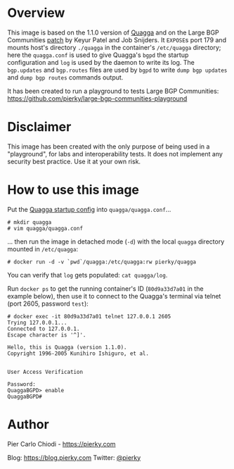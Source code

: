 # Overview

This image is based on the 1.1.0 version of [Quagga](http://www.nongnu.org/quagga/) and on the Large BGP Communities [patch](https://bugzilla.quagga.net/show_bug.cgi?id=875) by Keyur Patel and Job Snijders. It `EXPOSE`s port 179 and mounts host's directory `./quagga` in the container's `/etc/quagga` directory; here the `quagga.conf` is used to give Quagga's `bgpd` the startup configuration and `log` is used by the daemon to write its log. The `bgp.updates` and `bgp.routes` files are used by `bgpd` to write `dump bgp updates` and `dump bgp routes` commands output.

It has been created to run a playground to tests Large BGP Communities: https://github.com/pierky/large-bgp-communities-playground

# Disclaimer

This image has been created with the only purpose of being used in a "playground", for labs and interoperability tests. It does not implement any security best practice. Use it at your own risk.

# How to use this image

Put the [Quagga startup config](http://www.nongnu.org/quagga/docs/docs-info.html#BGP) into `quagga/quagga.conf`...

```
# mkdir quagga
# vim quagga/quagga.conf
```

... then run the image in detached mode (`-d`) with the local `quagga` directory mounted in `/etc/quagga`:

```
# docker run -d -v `pwd`/quagga:/etc/quagga:rw pierky/quagga
```

You can verify that `log` gets populated: `cat quagga/log`.

Run `docker ps` to get the running container's ID (`80d9a33d7a01` in the example below), then use it to connect to the Quagga's terminal via telnet (port 2605, password `test`):

```
# docker exec -it 80d9a33d7a01 telnet 127.0.0.1 2605
Trying 127.0.0.1...
Connected to 127.0.0.1.
Escape character is '^]'.

Hello, this is Quagga (version 1.1.0).
Copyright 1996-2005 Kunihiro Ishiguro, et al.


User Access Verification

Password:
QuaggaBGPD> enable
QuaggaBGPD#
```

# Author

Pier Carlo Chiodi - https://pierky.com

Blog: https://blog.pierky.com Twitter: [@pierky](https://twitter.com/pierky)

